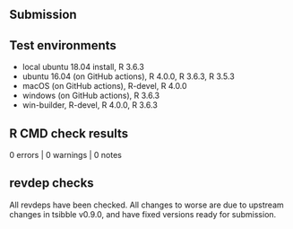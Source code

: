 ## Submission

## Test environments
* local ubuntu 18.04 install, R 3.6.3
* ubuntu 16.04 (on GitHub actions), R 4.0.0, R 3.6.3, R 3.5.3
* macOS (on GitHub actions), R-devel, R 4.0.0
* windows (on GitHub actions), R 3.6.3
* win-builder, R-devel, R 4.0.0, R 3.6.3

## R CMD check results

0 errors | 0 warnings | 0 notes

## revdep checks

All revdeps have been checked. All changes to worse are due
to upstream changes in tsibble v0.9.0, and have fixed versions ready for 
submission.